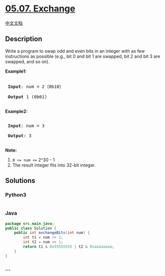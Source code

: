 # [05.07. Exchange](https://leetcode-cn.com/problems/exchange-lcci)

[中文文档](/lcci/05.07.Exchange/README.md)

## Description

<p>Write a program to swap odd and even bits in an integer with as few instructions as possible (e.g., bit 0 and bit 1 are swapped, bit 2 and bit 3 are swapped, and so on).</p>

<p><strong>Example1:</strong></p>

<pre>

<strong> Input</strong>: num = 2（0b10）

<strong> Output</strong> 1 (0b01)

</pre>

<p><strong>Example2:</strong></p>

<pre>

<strong> Input</strong>: num = 3

<strong> Output</strong>: 3

</pre>

<p><strong>Note:</strong></p>

<ol>
	<li><code>0 &lt;= num &lt;=</code>&nbsp;2^30 - 1</li>
	<li>The result integer fits into 32-bit integer.</li>
</ol>

## Solutions

<!-- tabs:start -->

### **Python3**

```python

```

### **Java**

```java
package src.main.java;
public class Solution {
    public int exchangeBits(int num) {
        int t1 = num >> 1;
    	int t2 = num << 1;
    	return t1 & 0x55555555 | t2 & 0xaaaaaaaa;
    }
}
```

### **...**

```

```

<!-- tabs:end -->
